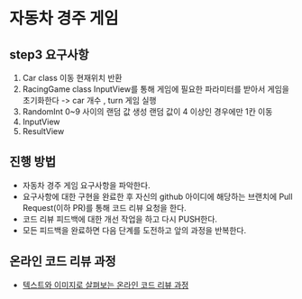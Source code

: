 # 자동차 경주 게임

## step3 요구사항 

1. Car class
이동
현재위치 반환  
2. RacingGame class
InputView를 통해 게임에 필요한 파라미터를 받아서 게임을 초기화한다
-> car 개수 , turn 
게임 실행
3. RandomInt 
0~9 사이의 랜덤 값 생성 
랜덤 값이 4 이상인 경우에만 1칸 이동
4. InputView
5. ResultView 


## 진행 방법
* 자동차 경주 게임 요구사항을 파악한다.
* 요구사항에 대한 구현을 완료한 후 자신의 github 아이디에 해당하는 브랜치에 Pull Request(이하 PR)를 통해 코드 리뷰 요청을 한다.
* 코드 리뷰 피드백에 대한 개선 작업을 하고 다시 PUSH한다.
* 모든 피드백을 완료하면 다음 단계를 도전하고 앞의 과정을 반복한다.

## 온라인 코드 리뷰 과정
* [텍스트와 이미지로 살펴보는 온라인 코드 리뷰 과정](https://github.com/next-step/nextstep-docs/tree/master/codereview)